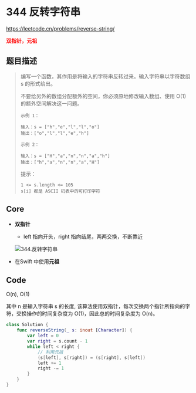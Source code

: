 # 344 反转字符串

https://leetcode.cn/problems/reverse-string/

**<font color=red>双指针，元祖</font>**

## 题目描述

> 编写一个函数，其作用是将输入的字符串反转过来。输入字符串以字符数组 s 的形式给出。
>
> 不要给另外的数组分配额外的空间，你必须原地修改输入数组、使用 O(1) 的额外空间解决这一问题。
>
>  
>
> ```
> 示例 1：
> 
> 输入：s = ["h","e","l","l","o"]
> 输出：["o","l","l","e","h"]
> ```
>
> ```
> 示例 2：
> 
> 输入：s = ["H","a","n","n","a","h"]
> 输出：["h","a","n","n","a","H"]
> ```
>
>
> 提示：
>
> ```
> 1 <= s.length <= 105
> s[i] 都是 ASCII 码表中的可打印字符
> ```



## Core

- **双指针**

  - left 指向开头，right 指向结尾，两两交换，不断靠近

  ![344.反转字符串](https://code-thinking.cdn.bcebos.com/gifs/344.%E5%8F%8D%E8%BD%AC%E5%AD%97%E7%AC%A6%E4%B8%B2.gif)

- 在Swift 中使用**元祖**



## Code

O(n), O(1)

其中 n 是输入字符串 s 的长度, 该算法使用双指针，每次交换两个指针所指向的字符，交换操作的时间复杂度为 O(1)，因此总的时间复杂度为 O(n)。

```swift
class Solution {
    func reverseString(_ s: inout [Character]) {
        var left = 0
        var right = s.count - 1
        while left < right {
            // 利用元祖
            (s[left], s[right]) = (s[right], s[left])
            left += 1
            right -= 1
        }
    }
}
```

